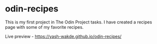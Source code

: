 # odin-recipes
This is my first project in The Odin Project tasks.
I have created a recipes page with some of my favorite recipes.

Live preview - https://yash-wakde.github.io/odin-recipes/
